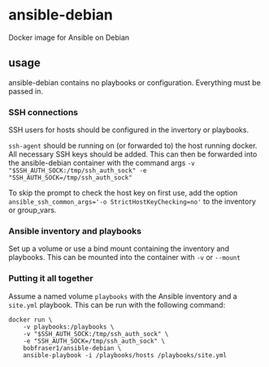 # ansible-debian

Docker image for Ansible on Debian

## usage

ansible-debian contains no playbooks or configuration. Everything must be passed in.

### SSH connections

SSH users for hosts should be configured in the invertory or playbooks.

`ssh-agent` should be running on (or forwarded to) the host running docker. All necessary SSH keys should be added. This can then be forwarded into the ansible-debian container with the command args `-v "$SSH_AUTH_SOCK:/tmp/ssh_auth_sock" -e "SSH_AUTH_SOCK=/tmp/ssh_auth_sock"`

To skip the prompt to check the host key on first use, add the option `ansible_ssh_common_args='-o StrictHostKeyChecking=no'` to the inventory or group_vars.

### Ansible inventory and playbooks

Set up a volume or use a bind mount containing the inventory and playbooks. This can be mounted into the container with `-v` or `--mount`

### Putting it all together

Assume a named volume `playbooks` with the Ansible inventory and a `site.yml` playbook. This can be run with the following command:

```console
docker run \
    -v playbooks:/playbooks \
    -v "$SSH_AUTH_SOCK:/tmp/ssh_auth_sock" \
    -e "SSH_AUTH_SOCK=/tmp/ssh_auth_sock" \
    bobfraser1/ansible-debian \
    ansible-playbook -i /playbooks/hosts /playbooks/site.yml
```
